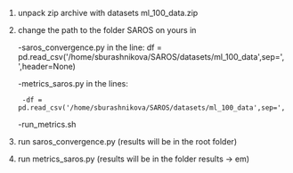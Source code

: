 1. unpack zip archive with datasets ml_100_data.zip
2. change the path to the folder SAROS on yours in

	-saros_convergence.py in the line:
		df = pd.read_csv('/home/sburashnikova/SAROS/datasets/ml_100_data',sep=',',header=None)

	-metrics_saros.py in the lines:

		-df = pd.read_csv('/home/sburashnikova/SAROS/datasets/ml_100_data',sep=',',header=None)

	-run_metrics.sh

3. run saros_convergence.py (results will be in the root folder)
4. run metrics_saros.py (results will be in the folder results -> em)
